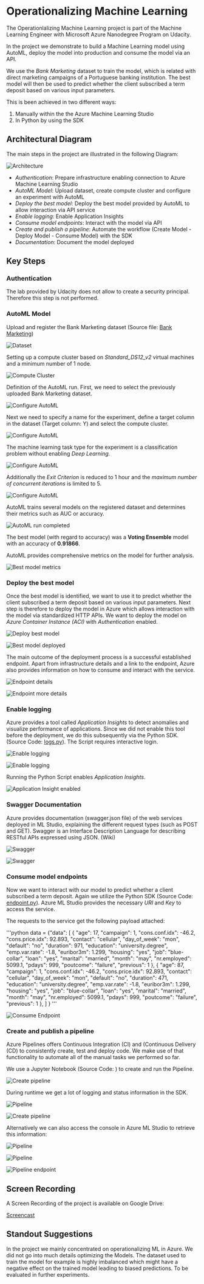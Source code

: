 # Operationalizing Machine Learning

The Operationlalizing Machine Learning project is part of the Machine Learning Engineer with Microsoft Azure Nanodegree Program on Udacity.

In the project we demonstrate to build a Machine Learning model using AutoML, deploy the model into production and consume the model via an API. 

We use the *Bank Marketing* dataset to train the model, which is related with direct marketing campaigns of a Portuguese banking institution. The best model will then be used to predict whether the client subscribed a term deposit based on various input parameters. 

This is been achieved in two different ways:
1. Manually within the the Azure Machine Learning Studio
2. In Python by using the SDK

## Architectural Diagram

The main steps in the project are illustrated in the following Diagram:

![Architecture](images/01-architecture.png)

* *Authentication*: Prepare infrastructure enabling connection to Azure Machine Learning Studio
* *AutoML Model*: Upload dataset, create compute cluster and configure an experiment with AutoML 
* *Deploy the best model*: Deploy the best model provided by AutoML to allow interaction via API service
* *Enable logging*: Enable Application Insights
* *Consume model endpoints*: Interact with the model via API
* *Create and publish a pipeline*: Automate the workflow (Create Model - Deploy Model - Consume Model) with the SDK
* *Documentation*: Document the model deployed

## Key Steps

### Authentication

The lab provided by Udacity does not allow to create a security principal. Therefore this step is not performed.

### AutoML Model

Upload and register the Bank Marketing dataset (Source file: [Bank Marketing](https://automlsamplenotebookdata.blob.core.windows.net/automl-sample-notebook-data/bankmarketing_train.csv)) 

![Dataset](images/02-dataset.png)

Setting up a compute cluster based on *Standard_DS12_v2* virtual machines and a minimum number of 1 node.

![Compute Cluster](images/03-compute-cluster.png)

Definition of the AutoML run. First, we need to select the previously uploaded Bank Marketing dataset.

![Configure AutoML](images/04-create-automl.png)

Next we need to specify a name for the experiment, define a target column in the dataset (Target column: Y) and select the compute cluster.

![Configure AutoML](images/05-create-automl2.png)

The machine learning task type for the experiment is a classification problem without enabling *Deep Learning*.

![Configure AutoML](images/07-create-automl3.png)

Additionally the *Exit Criterion* is reduced to 1 hour and the *maximum number of concurrent iterations* is limited to 5.

![Configure AutoML](images/06-create-automl4.png)

AutoML trains several models on the registered dataset and determines their metrics such as AUC or accuracy.

![AutoML run completed](images/08-automl-completed.png)

The best model (with regard to accuracy) was a **Voting Ensemble** model with an accuracy of **0.91866**.

AutoML provides comprehensive metrics on the model for further analysis.

![Best model metrics](images/10-best-model-metrics.png)


### Deploy the best model

Once the best model is identified, we want to use it to predict whether the client subscribed a term deposit based on various input parameters. Next step is therefore to deploy the model in Azure which allows interaction with the model via standardized HTTP APIs. We want to deploy the model on *Azure Container Instance (ACI)* with *Authentication* enabled.

![Deploy best model](images/11-best-model-deploy.png)


![Best model deployed](images/12-best-model-deployed.png)

The main outcome of the deployment process is a successful established endpoint. Apart from infrastructure details and a link to the endpoint, Azure also provides information on how to consume and interact with the service.

![Endpoint details](images/13-endpoint-best-model.png)


![Endpoint more details](images/14-endpoint-best-model2.png)


### Enable logging

Azure provides a tool called *Application Insights* to detect anomalies and visualize performance of applications. Since we did not enable this tool before the deployment, we do this subsequently via the Python SDK. (Source Code: [logs.py](https://github.com/HaslRepos/nd00333_AZMLND_C2/blob/master/logs.py)). The Script requires interactive login.

![Enable logging](images/15-enable-logging.png)

![Enable logging](images/16-enable-logging2.png)

Running the Python Script enables *Application Insights*.

![Application Insight enabled](images/17-endpoint-best-model-application-insight-enabled.png)


### Swagger Documentation

Azure provides documentation (swagger.json file) of the web services deployed in ML Studio, explaining the different request types (such as POST and GET). 
Swagger is an Interface Description Language for describing RESTful APIs expressed using JSON. (Wiki)

![Swagger](images/18-swagger.png)


![Swagger](images/19-swagger2.png)


### Consume model endpoints

Now we want to interact with our model to predict whether a client subscribed a term deposit. Again we utilize the Python SDK (Source Code: [endpoint.py](https://github.com/HaslRepos/nd00333_AZMLND_C2/blob/master/endpoint.py)). Azure ML Studio provides the necessary *URI* and *Key* to access the service.

The requests to the service get the following payload attached:

'''python
data = {"data":
        [
          {
            "age": 17,
            "campaign": 1,
            "cons.conf.idx": -46.2,
            "cons.price.idx": 92.893,
            "contact": "cellular",
            "day_of_week": "mon",
            "default": "no",
            "duration": 971,
            "education": "university.degree",
            "emp.var.rate": -1.8,
            "euribor3m": 1.299,
            "housing": "yes",
            "job": "blue-collar",
            "loan": "yes",
            "marital": "married",
            "month": "may",
            "nr.employed": 5099.1,
            "pdays": 999,
            "poutcome": "failure",
            "previous": 1
          },
          {
            "age": 87,
            "campaign": 1,
            "cons.conf.idx": -46.2,
            "cons.price.idx": 92.893,
            "contact": "cellular",
            "day_of_week": "mon",
            "default": "no",
            "duration": 471,
            "education": "university.degree",
            "emp.var.rate": -1.8,
            "euribor3m": 1.299,
            "housing": "yes",
            "job": "blue-collar",
            "loan": "yes",
            "marital": "married",
            "month": "may",
            "nr.employed": 5099.1,
            "pdays": 999,
            "poutcome": "failure",
            "previous": 1
          },
      ]
    }
'''

![Consume Endpoint](images/20-consume-endpoint.png)


### Create and publish a pipeline

Azure Pipelines offers Continuous Integration (CI) and (Continuous Delivery (CD) to consistently create, test and deploy code. We make use of that functionality to automate all of the manual tasks we performed so far.

We use a Jupyter Notebook (Source Code: ) to create and run the Pipeline.

![Create pipeline](images/21-create-pipeline.png)


During runtime we get a lot of logging and status information in the SDK.

![Pipeline](images/23-pipeline.png)


![Create pipeline](images/22-create-pipeline2.png)


Alternatively we can also access the console in Azure ML Studio to retrieve this information:

![Pipeline](images/23-pipeline3.png)


![Pipeline](images/24-pipeline2.png)



![Pipeline endpoint](images/25-pipeline-endpoint.png)



## Screen Recording

A Screen Recording of the project is available on Google Drive:

[Screencast](https://drive.google.com/file/d/1Q4mb2UiF-ariXywD1DgUTmd5qpm69wsS/view?usp=sharing)


## Standout Suggestions

In the project we mainly concentrated on operationalizing ML in Azure. We did not go into much details optimizing the Models. The dataset used to train the model for example is highly imbalanced which might have a negative effect on the trained model leading to biased predictions. To be evaluated in further experiments.
